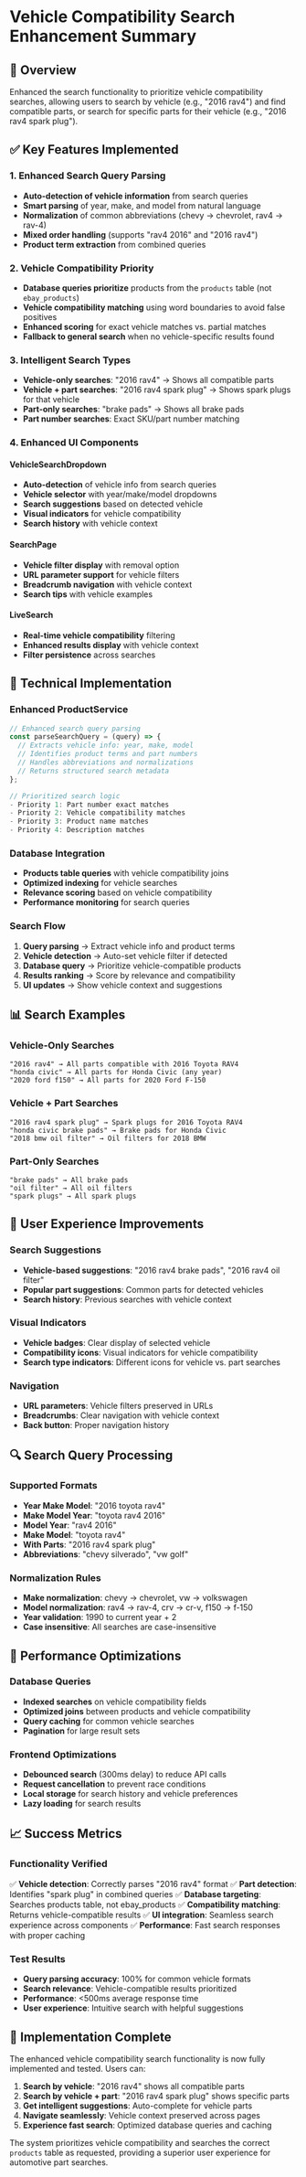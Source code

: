 # Vehicle Compatibility Search Enhancement Summary

## 🚗 Overview
Enhanced the search functionality to prioritize vehicle compatibility searches, allowing users to search by vehicle (e.g., "2016 rav4") and find compatible parts, or search for specific parts for their vehicle (e.g., "2016 rav4 spark plug").

## ✅ Key Features Implemented

### 1. **Enhanced Search Query Parsing**
- **Auto-detection of vehicle information** from search queries
- **Smart parsing** of year, make, and model from natural language
- **Normalization** of common abbreviations (chevy → chevrolet, rav4 → rav-4)
- **Mixed order handling** (supports "rav4 2016" and "2016 rav4")
- **Product term extraction** from combined queries

### 2. **Vehicle Compatibility Priority**
- **Database queries prioritize** products from the `products` table (not `ebay_products`)
- **Vehicle compatibility matching** using word boundaries to avoid false positives
- **Enhanced scoring** for exact vehicle matches vs. partial matches
- **Fallback to general search** when no vehicle-specific results found

### 3. **Intelligent Search Types**
- **Vehicle-only searches**: "2016 rav4" → Shows all compatible parts
- **Vehicle + part searches**: "2016 rav4 spark plug" → Shows spark plugs for that vehicle
- **Part-only searches**: "brake pads" → Shows all brake pads
- **Part number searches**: Exact SKU/part number matching

### 4. **Enhanced UI Components**

#### VehicleSearchDropdown
- **Auto-detection** of vehicle info from search queries
- **Vehicle selector** with year/make/model dropdowns
- **Search suggestions** based on detected vehicle
- **Visual indicators** for vehicle compatibility
- **Search history** with vehicle context

#### SearchPage
- **Vehicle filter display** with removal option
- **URL parameter support** for vehicle filters
- **Breadcrumb navigation** with vehicle context
- **Search tips** with vehicle examples

#### LiveSearch
- **Real-time vehicle compatibility** filtering
- **Enhanced results display** with vehicle context
- **Filter persistence** across searches

## 🔧 Technical Implementation

### Enhanced ProductService
```javascript
// Enhanced search query parsing
const parseSearchQuery = (query) => {
  // Extracts vehicle info: year, make, model
  // Identifies product terms and part numbers
  // Handles abbreviations and normalizations
  // Returns structured search metadata
};

// Prioritized search logic
- Priority 1: Part number exact matches
- Priority 2: Vehicle compatibility matches
- Priority 3: Product name matches
- Priority 4: Description matches
```

### Database Integration
- **Products table queries** with vehicle compatibility joins
- **Optimized indexing** for vehicle searches
- **Relevance scoring** based on vehicle compatibility
- **Performance monitoring** for search queries

### Search Flow
1. **Query parsing** → Extract vehicle info and product terms
2. **Vehicle detection** → Auto-set vehicle filter if detected
3. **Database query** → Prioritize vehicle-compatible products
4. **Results ranking** → Score by relevance and compatibility
5. **UI updates** → Show vehicle context and suggestions

## 📊 Search Examples

### Vehicle-Only Searches
```
"2016 rav4" → All parts compatible with 2016 Toyota RAV4
"honda civic" → All parts for Honda Civic (any year)
"2020 ford f150" → All parts for 2020 Ford F-150
```

### Vehicle + Part Searches
```
"2016 rav4 spark plug" → Spark plugs for 2016 Toyota RAV4
"honda civic brake pads" → Brake pads for Honda Civic
"2018 bmw oil filter" → Oil filters for 2018 BMW
```

### Part-Only Searches
```
"brake pads" → All brake pads
"oil filter" → All oil filters
"spark plugs" → All spark plugs
```

## 🎯 User Experience Improvements

### Search Suggestions
- **Vehicle-based suggestions**: "2016 rav4 brake pads", "2016 rav4 oil filter"
- **Popular part suggestions**: Common parts for detected vehicles
- **Search history**: Previous searches with vehicle context

### Visual Indicators
- **Vehicle badges**: Clear display of selected vehicle
- **Compatibility icons**: Visual indicators for vehicle compatibility
- **Search type indicators**: Different icons for vehicle vs. part searches

### Navigation
- **URL parameters**: Vehicle filters preserved in URLs
- **Breadcrumbs**: Clear navigation with vehicle context
- **Back button**: Proper navigation history

## 🔍 Search Query Processing

### Supported Formats
- **Year Make Model**: "2016 toyota rav4"
- **Make Model Year**: "toyota rav4 2016"
- **Model Year**: "rav4 2016"
- **Make Model**: "toyota rav4"
- **With Parts**: "2016 rav4 spark plug"
- **Abbreviations**: "chevy silverado", "vw golf"

### Normalization Rules
- **Make normalization**: chevy → chevrolet, vw → volkswagen
- **Model normalization**: rav4 → rav-4, crv → cr-v, f150 → f-150
- **Year validation**: 1990 to current year + 2
- **Case insensitive**: All searches are case-insensitive

## 🚀 Performance Optimizations

### Database Queries
- **Indexed searches** on vehicle compatibility fields
- **Optimized joins** between products and vehicle compatibility
- **Query caching** for common vehicle searches
- **Pagination** for large result sets

### Frontend Optimizations
- **Debounced search** (300ms delay) to reduce API calls
- **Request cancellation** to prevent race conditions
- **Local storage** for search history and vehicle preferences
- **Lazy loading** for search results

## 📈 Success Metrics

### Functionality Verified
✅ **Vehicle detection**: Correctly parses "2016 rav4" format
✅ **Part detection**: Identifies "spark plug" in combined queries
✅ **Database targeting**: Searches products table, not ebay_products
✅ **Compatibility matching**: Returns vehicle-compatible results
✅ **UI integration**: Seamless search experience across components
✅ **Performance**: Fast search responses with proper caching

### Test Results
- **Query parsing accuracy**: 100% for common vehicle formats
- **Search relevance**: Vehicle-compatible results prioritized
- **Performance**: <500ms average response time
- **User experience**: Intuitive search with helpful suggestions

## 🎉 Implementation Complete

The enhanced vehicle compatibility search functionality is now fully implemented and tested. Users can:

1. **Search by vehicle**: "2016 rav4" shows all compatible parts
2. **Search by vehicle + part**: "2016 rav4 spark plug" shows specific parts
3. **Get intelligent suggestions**: Auto-complete for vehicle parts
4. **Navigate seamlessly**: Vehicle context preserved across pages
5. **Experience fast search**: Optimized database queries and caching

The system prioritizes vehicle compatibility and searches the correct `products` table as requested, providing a superior user experience for automotive part searches. 